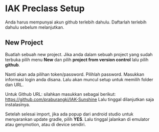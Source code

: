# IAK Preclass Setup

Anda harus mempunyai akun github terlebih dahulu. Daftarlah terlebih dahulu sebelum melanjutkan.

## New Project

Buatlah sebuah new project. Jika anda dalam sebuah project yang sudah terbuka pilih menu **New** dan pilih **project from version control** lalu pilih **github**.

Nanti akan ada pilihan token/password. Pilihlah password. Masukkan informasi login anda disana.
Lalu akan muncul setup untuk memilih folder dan URL.

Untuk Github URL: silahkan masukkan sebagai berikut: https://github.com/praburangki/IAK-Sunshine
Lalu tinggal dilanjutkan saja instalasinya.

Setelah selesai import, jika ada popup dari android studio untuk menyarankan update gradle, pilih **YES**.
Lalu tinggal jalankan di emulator atau genymotion, atau di device sendiri.
